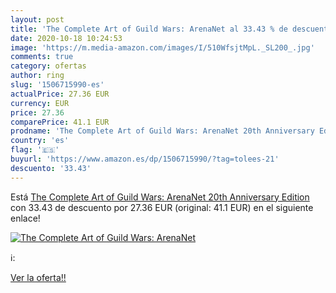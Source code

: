 ```yaml
---
layout: post
title: 'The Complete Art of Guild Wars: ArenaNet al 33.43 % de descuento'
date: 2020-10-18 10:24:53
image: 'https://m.media-amazon.com/images/I/510WfsjtMpL._SL200_.jpg'
comments: true
category: ofertas
author: ring
slug: '1506715990-es'
actualPrice: 27.36 EUR
currency: EUR
price: 27.36
comparePrice: 41.1 EUR
prodname: 'The Complete Art of Guild Wars: ArenaNet 20th Anniversary Edition'
country: 'es'
flag: '🇪🇸'
buyurl: 'https://www.amazon.es/dp/1506715990/?tag=tolees-21'
descuento: '33.43'
---
```


Está [The Complete Art of Guild Wars: ArenaNet 20th Anniversary Edition](https://www.amazon.es/dp/1506715990/?tag=tolees-21) con 33.43 de descuento por 27.36 EUR (original: 41.1 EUR) en el siguiente enlace!

[![The Complete Art of Guild Wars: ArenaNet](https://m.media-amazon.com/images/I/510WfsjtMpL._SL200_.jpg)](https://www.amazon.es/dp/1506715990/?tag=tolees-21)

ℹ️:


[Ver la oferta!!](https://www.amazon.es/dp/1506715990/?tag=tolees-21)
